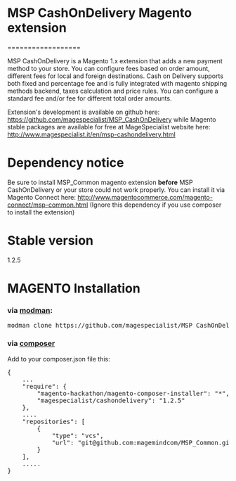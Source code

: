 # MSP CashOnDelivery Magento extension
==================

MSP CashOnDelivery is a Magento 1.x extension that adds a new payment method to your store. 
 You can configure fees based on order amount, different fees for local and foreign destinations.
 Cash on Delivery supports both fixed and percentage fee and is fully integrated with magento shipping methods backend, 
 taxes calculation and price rules.
 You can configure a standard fee and/or fee for different total order amounts.

Extension's development is available on github here:
https://github.com/magespecialist/MSP_CashOnDelivery
while Magento stable packages are available for free at MageSpecialist website here:  
http://www.magespecialist.it/en/msp-cashondelivery.html

# Dependency notice
Be sure to install MSP_Common magento extension **before** MSP CashOnDelivery or your store could not work properly.
You can install it via Magento Connect here: http://www.magentocommerce.com/magento-connect/msp-common.html
(Ignore this dependency if you use composer to install the extension)

# Stable version

1.2.5

# MAGENTO Installation

### via [modman](https://github.com/colinmollenhour/modman):
<pre>
modman clone https://github.com/magespecialist/MSP_CashOnDelivery
</pre>

### via [composer](https://getcomposer.org/download/)
Add to your composer.json file this:
<pre>
{
    ...
    "require": {
        "magento-hackathon/magento-composer-installer": "*",
        "magespecialist/cashondelivery": "1.2.5"
    },
    ....
    "repositories": [
        {
            "type": "vcs",
            "url": "git@github.com:magemindcom/MSP_Common.git"
        }
    ],
    .....
}</pre>
